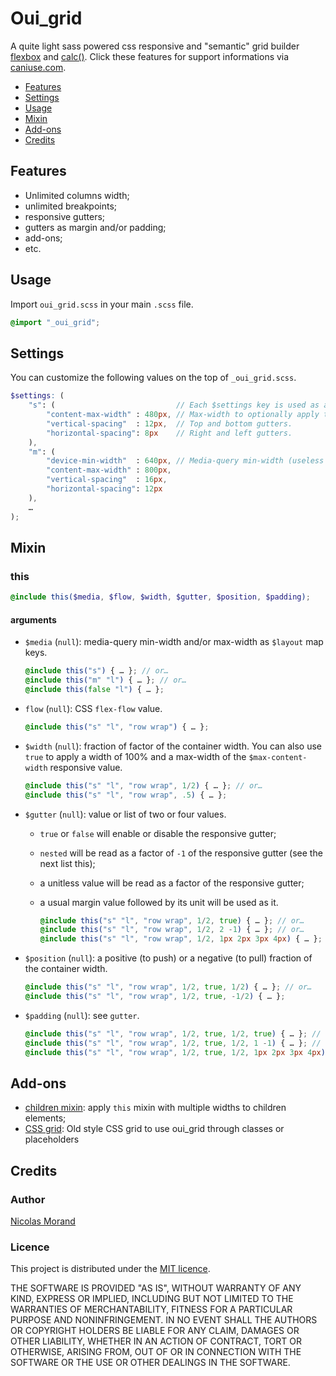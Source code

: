 # Oui_grid

A quite light sass powered css responsive and "semantic" grid builder [flexbox](//caniuse.com/#feat=flexbox) and [calc()](//caniuse.com/#search=calc).
Click these features for support informations via [caniuse.com](//caniuse.com/).

* [Features](#features)
* [Settings](#settings)
* [Usage](#usage)
* [Mixin](#mixin)
* [Add-ons](#add-ons)
* [Credits](#credits)

## Features

* Unlimited columns width;
* unlimited breakpoints;
* responsive gutters;
* gutters as margin and/or padding;
* add-ons;
* etc.

## Usage

Import `oui_grid.scss` in your main `.scss` file.

```scss
@import "_oui_grid";
```

## Settings

You can customize the following values on the top of `_oui_grid.scss`.

```scss
$settings: (
    "s": (                           // Each $settings key is used as a custom breakpoint.
        "content-max-width" : 480px, // Max-width to optionally apply to containers.
        "vertical-spacing"  : 12px,  // Top and bottom gutters.
        "horizontal-spacing": 8px    // Right and left gutters.
    ),
    "m": (
        "device-min-width"  : 640px, // Media-query min-width (useless for the first breakpoint).
        "content-max-width" : 800px,
        "vertical-spacing"  : 16px,
        "horizontal-spacing": 12px
    ),
    …
);
```

## Mixin

### this

```scss
@include this($media, $flow, $width, $gutter, $position, $padding);
```

#### arguments

- `$media` (`null`): media-query min-width and/or max-width as `$layout` map keys.

    ```scss
    @include this("s") { … }; // or…
    @include this("m" "l") { … }; // or…
    @include this(false "l") { … };
    ```

- `flow` (`null`): CSS `flex-flow` value.

    ```scss
    @include this("s" "l", "row wrap") { … };
    ```

- `$width` (`null`): fraction of factor of the container width.
You can also use `true` to apply a width of 100% and a max-width of the `$max-content-width` responsive value.
    ```scss
    @include this("s" "l", "row wrap", 1/2) { … }; // or…
    @include this("s" "l", "row wrap", .5) { … };
    ```

- `$gutter` (`null`): value or list of two or four values.
  - `true` or `false` will enable or disable the responsive gutter;
  - `nested` will be read as a factor of `-1` of the responsive gutter (see the next list this);
  - a unitless value will be read as a factor of the responsive gutter;
  - a usual margin value followed by its unit will be used as it.

    ```scss
    @include this("s" "l", "row wrap", 1/2, true) { … }; // or…
    @include this("s" "l", "row wrap", 1/2, 2 -1) { … }; // or…
    @include this("s" "l", "row wrap", 1/2, 1px 2px 3px 4px) { … };
    ```

- `$position` (`null`): a positive (to push) or a negative (to pull) fraction of the container width.

    ```scss
    @include this("s" "l", "row wrap", 1/2, true, 1/2) { … }; // or…
    @include this("s" "l", "row wrap", 1/2, true, -1/2) { … };
    ```

- `$padding` (`null`): see `gutter`.

    ```scss
    @include this("s" "l", "row wrap", 1/2, true, 1/2, true) { … }; // or…
    @include this("s" "l", "row wrap", 1/2, true, 1/2, 1 -1) { … }; // or…
    @include this("s" "l", "row wrap", 1/2, true, 1/2, 1px 2px 3px 4px) { … };
    ```

## Add-ons

* [children mixin](//github.com/NicolasGraph/oui_grid/tree/dev/addons/children): apply `this` mixin with multiple widths to children elements;
* [CSS grid](//github.com/NicolasGraph/oui_grid/tree/dev/addons/css): Old style CSS grid to use oui_grid through classes or placeholders

## Credits

### Author

[Nicolas Morand](//twitter.com/NicolasGraph)

### Licence

This project is distributed under the [MIT licence](//opensource.org/licenses/MIT).

THE SOFTWARE IS PROVIDED "AS IS", WITHOUT WARRANTY OF ANY KIND, EXPRESS OR IMPLIED, INCLUDING BUT NOT LIMITED TO THE WARRANTIES OF MERCHANTABILITY, FITNESS FOR A PARTICULAR PURPOSE AND NONINFRINGEMENT. IN NO EVENT SHALL THE AUTHORS OR COPYRIGHT HOLDERS BE LIABLE FOR ANY CLAIM, DAMAGES OR OTHER LIABILITY, WHETHER IN AN ACTION OF CONTRACT, TORT OR OTHERWISE, ARISING FROM, OUT OF OR IN CONNECTION WITH THE SOFTWARE OR THE USE OR OTHER DEALINGS IN THE SOFTWARE.
